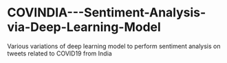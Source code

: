 # COVINDIA---Sentiment-Analysis-via-Deep-Learning-Model
Various variations of deep learning model to perform sentiment analysis on tweets related to COVID19 from India
